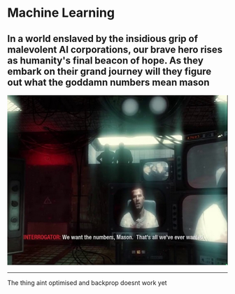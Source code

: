 # Machine Learning
 
In a world enslaved by the insidious grip of malevolent AI corporations, our brave hero rises as humanity's final beacon of hope. As they embark on their grand journey will they figure out what the goddamn numbers mean mason
---
<p align="center">
   <img src="Capture.PNG" />
</p>

---
The thing aint optimised and backprop doesnt work yet
